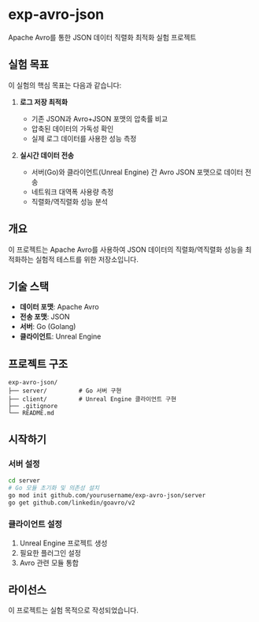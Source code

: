 # exp-avro-json

Apache Avro를 통한 JSON 데이터 직렬화 최적화 실험 프로젝트

## 실험 목표

이 실험의 핵심 목표는 다음과 같습니다:

1. **로그 저장 최적화**
   - 기존 JSON과 Avro+JSON 포맷의 압축률 비교
   - 압축된 데이터의 가독성 확인
   - 실제 로그 데이터를 사용한 성능 측정

2. **실시간 데이터 전송**
   - 서버(Go)와 클라이언트(Unreal Engine) 간 Avro JSON 포맷으로 데이터 전송
   - 네트워크 대역폭 사용량 측정
   - 직렬화/역직렬화 성능 분석

## 개요

이 프로젝트는 Apache Avro를 사용하여 JSON 데이터의 직렬화/역직렬화 성능을 최적화하는 실험적 테스트를 위한 저장소입니다.

## 기술 스택

- **데이터 포맷**: Apache Avro
- **전송 포맷**: JSON
- **서버**: Go (Golang)
- **클라이언트**: Unreal Engine

## 프로젝트 구조

```
exp-avro-json/
├── server/         # Go 서버 구현
├── client/         # Unreal Engine 클라이언트 구현
├── .gitignore
└── README.md
```

## 시작하기

### 서버 설정

```bash
cd server
# Go 모듈 초기화 및 의존성 설치
go mod init github.com/yourusername/exp-avro-json/server
go get github.com/linkedin/goavro/v2
```

### 클라이언트 설정

1. Unreal Engine 프로젝트 생성
2. 필요한 플러그인 설정
3. Avro 관련 모듈 통합

## 라이선스

이 프로젝트는 실험 목적으로 작성되었습니다.
